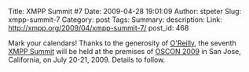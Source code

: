 Title: XMPP Summit #7
Date: 2009-04-28 19:01:09
Author: stpeter
Slug: xmpp-summit-7
Category: post
Tags: 
Summary: description:
Link: http://xmpp.org/2009/04/xmpp-summit-7/
post_id: 468


Mark your calendars! Thanks to the generosity of [O'Reilly](http://oreilly.com/), the seventh [XMPP Summit](/summit/) will be held at the premises of [OSCON 2009](http://en.oreilly.com/oscon2009) in San Jose, California, on July 20-21, 2009. Details to follow.
